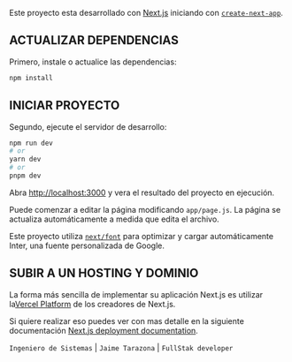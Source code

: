 Este proyecto esta desarrollado con [Next.js](https://nextjs.org/) iniciando con [`create-next-app`](https://github.com/vercel/next.js/tree/canary/packages/create-next-app).

## ACTUALIZAR DEPENDENCIAS

Primero, instale o actualice las dependencias:

```bash
npm install
```

## INICIAR PROYECTO

Segundo, ejecute el servidor de desarrollo:

```bash
npm run dev
# or
yarn dev
# or
pnpm dev
```

Abra [http://localhost:3000](http://localhost:3000) y vera el resultado del proyecto en ejecución.

Puede comenzar a editar la página modificando `app/page.js`. La página se actualiza automáticamente a medida que edita el archivo.

Este proyecto utiliza [`next/font`](https://nextjs.org/docs/basic-features/font-optimization) para optimizar y cargar automáticamente Inter, una fuente personalizada de Google.

## SUBIR A UN HOSTING Y DOMINIO

La forma más sencilla de implementar su aplicación Next.js es utilizar la[Vercel Platform](https://vercel.com/new?utm_medium=default-template&filter=next.js&utm_source=create-next-app&utm_campaign=create-next-app-readme) de los creadores de Next.js.

Si quiere realizar eso  puedes ver con mas detalle en la siguiente documentación [Next.js deployment documentation](https://nextjs.org/docs/deployment).




`Ingeniero de Sistemas` | `Jaime Tarazona` | `FullStak developer`
